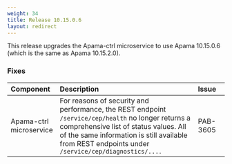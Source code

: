 ```yaml
---
weight: 34
title: Release 10.15.0.6
layout: redirect
---
```


This release upgrades the Apama-ctrl microservice to use Apama 10.15.0.6 (which is the same as Apama 10.15.2.0).

### Fixes

<table>
<colgroup>
    <col style="width: 15%;">
    <col style="width: 70%;">
    <col style="width: 15%;">
</colgroup>
<thead>
<tr>
<th style="text-align:left">Component</th>
<th style="text-align:left">Description</th>
<th style="text-align:left">Issue</th>
</tr>
</thead>
<tbody>

<tr>
<td style="text-align:left">Apama-ctrl microservice</td>
<td style="text-align:left">For reasons of security and performance, the REST endpoint <code>/service/cep/health</code> no longer returns a comprehensive list of status values.
All of the same information is still available from REST endpoints under <code>/service/cep/diagnostics/...<code>.</td>
<td style="text-align:left">PAB-3605</td>
</tr>

</tbody>
</table>
